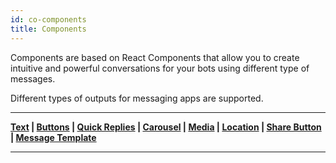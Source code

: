```yaml
---
id: co-components
title: Components
---
```


Components are based on React Components that allow you to create intuitive and powerful conversations for your bots using different type of messages. 

Different types of outputs for messaging apps are supported.

---

**[Text](co-text) | [Buttons](co-buttons)  | [Quick Replies](facebook-messengerco-replies) | [Carousel](co-carousel) | [Media](co-media) | [Location](co-location) | [Share Button](co-sharebutton) | [Message Template](co-messagetemplate)** 

---
